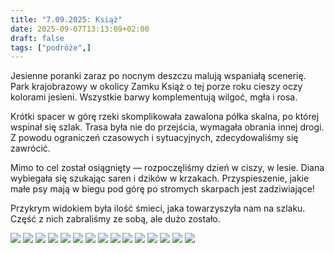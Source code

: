 ```yaml
---
title: "7.09.2025: Książ"
date: 2025-09-07T13:13:09+02:00
draft: false
tags: ["podróże",]
---
```


Jesienne poranki zaraz po nocnym deszczu malują wspaniałą scenerię. Park krajobrazowy w okolicy Zamku Książ o tej porze roku cieszy oczy kolorami jesieni. Wszystkie barwy komplementują wilgoć, mgła i rosa. 

Krótki spacer w górę rzeki skomplikowała zawalona półka skalna, po której wspinał się szlak. Trasa była nie do przejścia, wymagała obrania innej drogi. Z powodu ograniczeń czasowych i sytuacyjnych, zdecydowaliśmy się zawrócić.

Mimo to cel został osiągnięty — rozpoczęliśmy dzień w ciszy, w lesie. Diana wybiegała się szukając saren i dzików w krzakach. Przyspieszenie, jakie małe psy mają w biegu pod górę po stromych skarpach jest zadziwiające! 

Przykrym widokiem była ilość śmieci, jaka towarzyszyła nam na szlaku. Część z nich zabraliśmy ze sobą, ale dużo zostało. 

<div class="post-gallery"" alt="książ">

<img src="/zdjecia/_DSC4390.jpg">
<img src="/zdjecia/_DSC4393.jpg">
<img src="/zdjecia/_DSC4396.jpg">
<img src="/zdjecia/_DSC4407.jpg">
<img src="/zdjecia/_DSC4390.jpg">
<img src="/zdjecia/_DSC4409.jpg">
<img src="/zdjecia/_DSC4410.jpg">
<img src="/zdjecia/_DSC4362.jpg">
<img src="/zdjecia/_DSC4402.jpg">
<img src="/zdjecia/_DSC4405.jpg">
<img src="/zdjecia/_DSC4415.jpg">
<img src="/zdjecia/_DSC4357.jpg">
<img src="/zdjecia/_DSC4366.jpg">
<img src="/zdjecia/_DSC4378.jpg">
<img src="/zdjecia/_DSC4403.jpg">

</div>